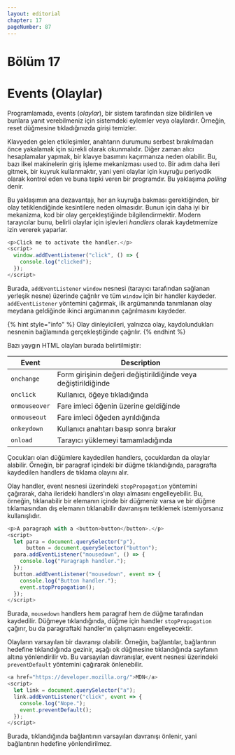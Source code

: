```yaml
---
layout: editorial
chapter: 17
pageNumber: 87
---
```


# Bölüm 17

# Events (Olaylar)

Programlamada, events (_olaylar_), bir sistem tarafından size bildirilen ve bunlara yanıt verebilmeniz için sistemdeki eylemler veya olaylardır. Örneğin, reset düğmesine tıkladığınızda girişi temizler.

Klavyeden gelen etkileşimler, anahtarın durumunu serbest bırakılmadan önce yakalamak için sürekli olarak okunmalıdır. Diğer zaman alıcı hesaplamalar yapmak, bir klavye basımını kaçırmanıza neden olabilir. Bu, bazı ilkel makinelerin giriş işleme mekanizması used to. Bir adım daha ileri gitmek, bir kuyruk kullanmaktır, yani yeni olaylar için kuyruğu periyodik olarak kontrol eden ve buna tepki veren bir programdır. Bu yaklaşıma _polling_ denir.

Bu yaklaşımın ana dezavantajı, her an kuyruğa bakması gerektiğinden, bir olay tetiklendiğinde kesintilere neden olmasıdır. Bunun için daha iyi bir mekanizma, kod bir olay gerçekleştiğinde bilgilendirmektir. Modern tarayıcılar bunu, belirli olaylar için işlevleri _handlers_ olarak kaydetmemize izin vererek yaparlar.

```javascript
<p>Click me to activate the handler.</p>
<script>
  window.addEventListener("click", () => {
    console.log("clicked");
  });
</script>
```

Burada, `addEventListener` `window` nesnesi (tarayıcı tarafından sağlanan yerleşik nesne) üzerinde çağrılır ve tüm `window` için bir handler kaydeder. `addEventListener` yöntemini çağırmak, ilk argümanında tanımlanan olay meydana geldiğinde ikinci argümanının çağrılmasını kaydeder.

{% hint style="info" %}
Olay dinleyicileri, yalnızca olay, kaydolundukları nesnenin bağlamında gerçekleştiğinde çağrılır.
{% endhint %}

Bazı yaygın HTML olayları burada belirtilmiştir:

| Event         | Description                                                    |
| ------------- | -------------------------------------------------------------- |
| `onchange`    | Form girişinin değeri değiştirildiğinde veya değiştirildiğinde |
| `onclick`     | Kullanıcı, öğeye tıkladığında                                  |
| `onmouseover` | Fare imleci öğenin üzerine geldiğinde                          |
| `onmouseout`  | Fare imleci öğeden ayrıldığında                                |
| `onkeydown`   | Kullanıcı anahtarı basıp sonra bırakır                         |
| `onload`      | Tarayıcı yüklemeyi tamamladığında                              |

Çocukları olan düğümlere kaydedilen handlers, çocuklardan da olaylar alabilir. Örneğin, bir paragraf içindeki bir düğme tıklandığında, paragrafta kaydedilen handlers de tıklama olayını alır.

Olay handler, event nesnesi üzerindeki `stopPropagation` yöntemini çağırarak, daha ilerideki handlers'ın olayı almasını engelleyebilir. Bu, örneğin, tıklanabilir bir elemanın içinde bir düğmeniz varsa ve bir düğme tıklamasından dış elemanın tıklanabilir davranışını tetiklemek istemiyorsanız kullanışlıdır.

```javascript
<p>A paragraph with a <button>button</button>.</p>
<script>
  let para = document.querySelector("p"),
      button = document.querySelector("button");
  para.addEventListener("mousedown", () => {
    console.log("Paragraph handler.");
  });
  button.addEventListener("mousedown", event => {
    console.log("Button handler.");
    event.stopPropagation();
  });
</script>
```

Burada, `mousedown` handlers hem paragraf hem de düğme tarafından kaydedilir. Düğmeye tıklandığında, düğme için handler `stopPropagation` çağırır, bu da paragraftaki handler'ın çalışmasını engelleyecektir.

Olayların varsayılan bir davranışı olabilir. Örneğin, bağlantılar, bağlantının hedefine tıklandığında gezinir, aşağı ok düğmesine tıklandığında sayfanın altına yönlendirilir vb. Bu varsayılan davranışlar, event nesnesi üzerindeki `preventDefault` yöntemini çağırarak önlenebilir.

```javascript
<a href="https://developer.mozilla.org/">MDN</a>
<script>
  let link = document.querySelector("a");
  link.addEventListener("click", event => {
    console.log("Nope.");
    event.preventDefault();
  });
</script>
```

Burada, tıklandığında bağlantının varsayılan davranışı önlenir, yani bağlantının hedefine yönlendirilmez.
